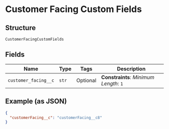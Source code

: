 
# Customer Facing Custom Fields

## Structure

`CustomerFacingCustomFields`

## Fields

| Name | Type | Tags | Description |
|  --- | --- | --- | --- |
| `customer_facing__c` | `str` | Optional | **Constraints**: *Minimum Length*: `1` |

## Example (as JSON)

```json
{
  "customerFacing__c": "customerFacing__c8"
}
```

